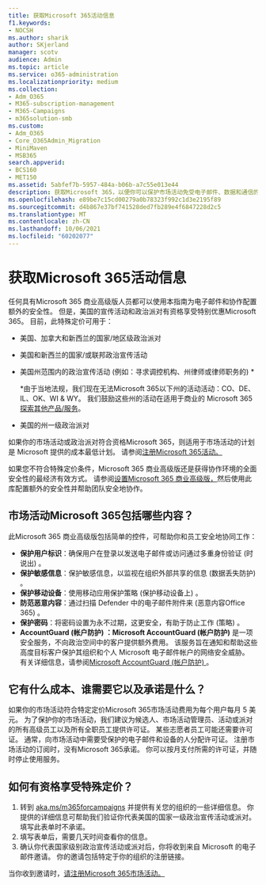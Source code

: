 ```yaml
---
title: 获取Microsoft 365活动信息
f1.keywords:
- NOCSH
ms.author: sharik
author: SKjerland
manager: scotv
audience: Admin
ms.topic: article
ms.service: o365-administration
ms.localizationpriority: medium
ms.collection:
- Adm_O365
- M365-subscription-management
- M365-Campaigns
- m365solution-smb
ms.custom:
- Adm_O365
- Core_O365Admin_Migration
- MiniMaven
- MSB365
search.appverid:
- BCS160
- MET150
ms.assetid: 5abfef7b-5957-484a-b06b-a7c55e013e44
description: 获取Microsoft 365，以便你可以保护市场活动免受电子邮件、数据和通信的网络安全威胁。
ms.openlocfilehash: e89be7c15cd00279a0b78323f992c1d3e2195f89
ms.sourcegitcommit: d4b867e37bf741528ded7fb289e4f6847228d2c5
ms.translationtype: MT
ms.contentlocale: zh-CN
ms.lasthandoff: 10/06/2021
ms.locfileid: "60202077"
---
```

# <a name="get-microsoft-365-for-campaigns"></a>获取Microsoft 365活动信息

任何具有Microsoft 365 商业高级版人员都可以使用本指南为电子邮件和协作配置额外的安全性。 但是，美国的宣传活动和政治派对有资格享受特别优惠Microsoft 365。 目前，此特殊定价可用于：

- 美国、加拿大和新西兰的国家/地区级政治派对
- 美国和新西兰的国家/或联邦政治宣传活动
- 美国州范围内的政治宣传活动 (例如：寻求调控机构、州律师或律师职务的) *

    *由于当地法规，我们现在无法Microsoft 365以下州的活动活动：CO、DE、IL、OK、WI & WY。 我们鼓励这些州的活动在适用于商业的 Microsoft 365[探索其他产品/服务](https://www.office.com/business)。

- 美国的州一级政治派对

如果你的市场活动或政治派对符合资格Microsoft 365，则适用于市场活动的计划是 Microsoft 提供的成本最低计划。 请参阅[注册Microsoft 365活动。](m365-campaigns-sign-up.md)  

如果您不符合特殊定价条件，Microsoft 365 商业高级版还是获得协作环境的全面安全性的最经济有效方式。 请参阅[设置Microsoft 365 商业高级版，](../business/set-up.md?toc=/microsoft-365/campaigns/toc.json&bc=/microsoft-365/campaigns/breadcrumb/toc.json)然后使用此库配置额外的安全性并帮助团队安全地协作。

## <a name="what-does-microsoft-365-for-campaigns-include"></a>市场活动Microsoft 365包括哪些内容？

此Microsoft 365 商业高级版包括简单的控件，可帮助你和员工安全地协同工作：

- **保护用户标识**：确保用户在登录以发送电子邮件或访问通过多重身份验证 (时说出) 。
- **保护敏感信息**：保护敏感信息，以监视在组织外部共享的信息 (数据丢失防护) 。
- **保护移动设备**：使用移动应用保护策略 (保护移动设备上) 。
- **防范恶意内容**：通过扫描 Defender 中的电子邮件附件来 (恶意内容Office 365) 。
- **保护密码**：将密码设置为永不过期，这更安全，有助于防止工作 (策略) 。
- **AccountGuard (帐户防护) ：Microsoft AccountGuard (帐户防护)** 是一项安全服务，不向政治空间中的客户提供额外费用。 该服务旨在通知和帮助这些高度目标客户保护其组织和个人 Microsoft 电子邮件帐户的网络安全威胁。 有关详细信息，请参阅[Microsoft AccountGuard (帐户防护) ](https://www.microsoftaccountguard.com/)。

## <a name="what-does-it-cost-who-needs-it-and-what-is-the-commitment"></a>它有什么成本、谁需要它以及承诺是什么？

如果你的市场活动符合特定定价Microsoft 365市场活动费用为每个用户每月 5 美元。
为了保护你的市场活动，我们建议为候选人、市场活动管理员、活动或派对的所有高级员工以及所有全职员工提供许可证。 某些志愿者员工可能还需要许可证。 通常，向市场活动中需要受保护的电子邮件和设备的人分配许可证。
注册市场活动的订阅时，没有Microsoft 365承诺。 你可以按月支付所需的许可证，并随时停止使用服务。

## <a name="how-do-i-qualify-for-special-pricing"></a>如何有资格享受特殊定价？

1. 转到 [aka.ms/m365forcampaigns](https://aka.ms/m365forcampaigns/) 并提供有关您的组织的一些详细信息。 你提供的详细信息可帮助我们验证你代表美国的国家一级政治宣传活动或派对。 填写此表单时不承诺。
2. 填写表单后，需要几天时间查看你的信息。
3. 确认你代表国家级别政治宣传活动或派对后，你将收到来自 Microsoft 的电子邮件邀请。 你的邀请包括特定于你的组织的注册链接。

当你收到邀请时，[请注册Microsoft 365市场活动。](m365-campaigns-sign-up.md)
